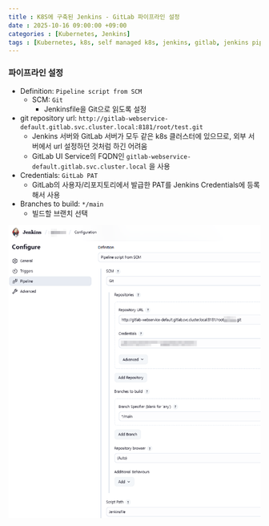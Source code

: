 ```yaml
---
title : K8S에 구축된 Jenkins - GitLab 파이프라인 설정
date : 2025-10-16 09:00:00 +09:00
categories : [Kubernetes, Jenkins]
tags : [Kubernetes, k8s, self managed k8s, jenkins, gitlab, jenkins pipeline] #소문자만 가능
---
```


### 파이프라인 설정

- Definition: `Pipeline script from SCM`
    - SCM: `Git`
        - Jenkinsfile을 Git으로 읽도록 설정
- git repository url: `http://gitlab-webservice-default.gitlab.svc.cluster.local:8181/root/test.git`
    - Jenkins 서버와 GitLab 서버가 모두 같은 k8s 클러스터에 있으므로, 외부 서버에서 url 설정하던 것처럼 하긴 어려움
    - GitLab UI Service의 FQDN인 `gitlab-webservice-default.gitlab.svc.cluster.local` 을 사용
- Credentials: `GitLab PAT`
    - GitLab의 사용자/리포지토리에서 발급한 PAT를 Jenkins Credentials에 등록해서 사용
- Branches to build: `*/main`
    - 빌드할 브랜치 선택

![JenkinsK8SPipelineGitLab01.png](/assets/img/kubernetes/JenkinsK8SPipelineGitLab01.png)
